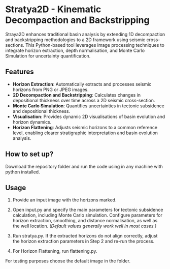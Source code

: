 # Stratya2D - Kinematic Decompaction and Backstripping

Straya2D enhances traditional basin analysis by extending 1D decompaction and backstripping methodologies to a 2D framework using seismic cross-sections. This Python-based tool leverages image processing techniques to integrate horizon extraction, depth normalisation, and Monte Carlo Simulation for uncertainty quantification.

## Features

- **Horizon Extraction**: Automatically extracts and processes seismic horizons from PNG or JPEG images.
- **2D Decompaction and Backstripping**: Calculates changes in depositional thickness over time across a 2D seismic cross-section.
- **Monte Carlo Simulation**: Quantifies uncertainties in tectonic subsidence and depositional thickness.
- **Visualisation**: Provides dynamic 2D visualisations of basin evolution and horizon dynamics.
- **Horizon Flattening**: Adjusts seismic horizons to a common reference level, enabling clearer stratigraphic interpretation and basin evolution analysis.

## How to set up?

Download the repository folder and run the code using in any machine with python installed. 

## Usage

1) Provide an input image with the horizons marked.
   
2) Open input.py and specify the main parameters for tectonic subsidence calculation, including Monte Carlo simulation. Configure parameters for horizon extraction, smoothing, and distance normalisation, as well as the well location. *(Default values generally work well in most cases.)*
   
3) Run stratya.py. If the extracted horizons do not align correctly, adjust the horizon extraction parameters in Step 2 and re-run the process.

4) For Horizon Flattening, run flattening.py.

 For testing purposes choose the default image in the folder.


